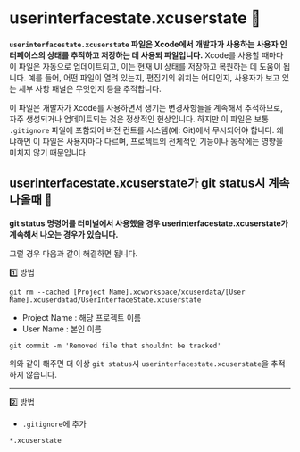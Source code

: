 # userinterfacestate.xcuserstate 🤔</br>

**`userinterfacestate.xcuserstate` 파일은 Xcode에서 개발자가 사용하는 사용자 인터페이스의 상태를 추적하고 저장하는 데 사용되 파일입니다.**
Xcode를 사용할 때마다 이 파일은 자동으로 업데이트되고, 이는 현재 UI 상태를 저장하고 복원하는 데 도움이 됩니다.
예를 들어, 어떤 파일이 열려 있는지, 편집기의 위치는 어디인지, 사용자가 보고 있는 세부 사항 패널은 무엇인지 등을 추적합니다.

이 파일은 개발자가 Xcode를 사용하면서 생기는 변경사항들을 계속해서 추적하므로, 자주 생성되거나 업데이트되는 것은 정상적인 현상입니다.
하지만 이 파일은 보통 `.gitignore` 파일에 포함되어 버전 컨트롤 시스템(예: Git)에서 무시되어야 합니다.
왜냐하면 이 파일은 사용자마다 다르며, 프로젝트의 전체적인 기능이나 동작에는 영향을 미치지 않기 때문입니다.

## userinterfacestate.xcuserstate가 git status시 계속 나올때 👀</br>

**git status 명령어를 터미널에서 사용했을 경우 userinterfacestate.xcuserstate가 계속해서 나오는 경우가 있습니다.**

그럴 경우 다음과 같이 해결하면 됩니다.

1️⃣ 방법

```
git rm --cached [Project Name].xcworkspace/xcuserdata/[User Name].xcuserdatad/UserInterfaceState.xcuserstate
```
- Project Name : 해당 프로젝트 이름
- User Name : 본인 이름

```
git commit -m 'Removed file that shouldnt be tracked'
```

위와 같이 해주면 더 이상 `git status`시 `userinterfacestate.xcuserstate`을 추적하지 않습니다.

---

2️⃣ 방법

- `.gitignore`에 추가
```
*.xcuserstate
```
